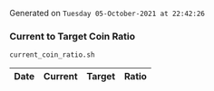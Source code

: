 Generated on `Tuesday 05-October-2021 at 22:42:26`

### Current to Target Coin Ratio
`current_coin_ratio.sh`

Date|Current|Target|Ratio
---|---|---|---
